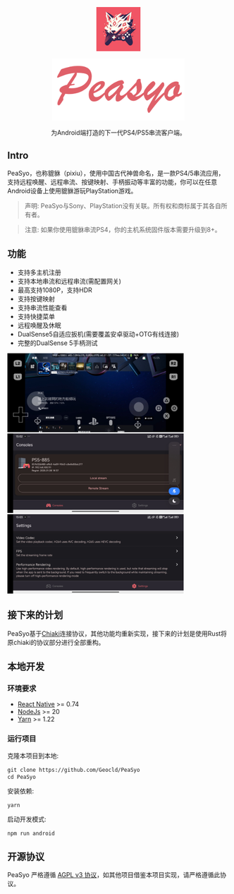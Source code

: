 <p align="center">
  <a href="https://github.com/Geocld/PeaSyo">
    <img src="https://raw.githubusercontent.com/Geocld/PeaSyo/main/images/logo.png" width="100">
  </a>
</p>
<p align="center">
  <a href="https://github.com/Geocld/PeaSyo">
    <img src="https://raw.githubusercontent.com/Geocld/PeaSyo/main/images/logo-text.png" width="300">
  </a>
</p>

<p align="center">
  为Android端打造的下一代PS4/PS5串流客户端。
</p>

## Intro

PeaSyo，也称貔貅（pixiu），使用中国古代神兽命名，是一款PS4/5串流应用，支持远程唤醒、远程串流、按键映射、手柄振动等丰富的功能，你可以在任意Android设备上使用貔貅游玩PlayStation游戏。


> 声明: PeaSyo与Sony、PlayStation没有关联。所有权和商标属于其各自所有者。

> 注意: 如果你使用貔貅串流PS4，你的主机系统固件版本需要升级到8+。

## 功能

- 支持多主机注册
- 支持本地串流和远程串流(需配置网关)
- 最高支持1080P，支持HDR
- 支持按键映射
- 支持串流性能查看
- 支持快捷菜单
- 远程唤醒及休眠
- DualSense5自适应扳机(需要覆盖安卓驱动+OTG有线连接)
- 完整的DualSense 5手柄测试

<img src="https://raw.githubusercontent.com/Geocld/PeaSyo/main/images/game.jpg" width="400" />
<img src="https://github.com/Geocld/PeaSyo/blob/main/images/home.jpg" width="400" /><img src="https://raw.githubusercontent.com/Geocld/PeaSyo/main/images/settings.jpg" width="400" />

## 接下来的计划
PeaSyo基于[Chiaki](https://git.sr.ht/~thestr4ng3r/chiaki)连接协议，其他功能均重新实现，接下来的计划是使用Rust将原chiaki的协议部分进行全部重构。

## 本地开发

### 环境要求
- [React Native](https://reactnative.dev/) >= 0.74
- [NodeJs](https://nodejs.org/) >= 20
- [Yarn](https://yarnpkg.com/) >= 1.22

### 运行项目

克隆本项目到本地:

```
git clone https://github.com/Geocld/PeaSyo
cd PeaSyo
```
安装依赖:

```
yarn
```

启动开发模式:

```
npm run android
```


## 开源协议

PeaSyo 严格遵循 [AGPL v3 协议](./LICENSE)，如其他项目借鉴本项目实现，请严格遵循此协议。